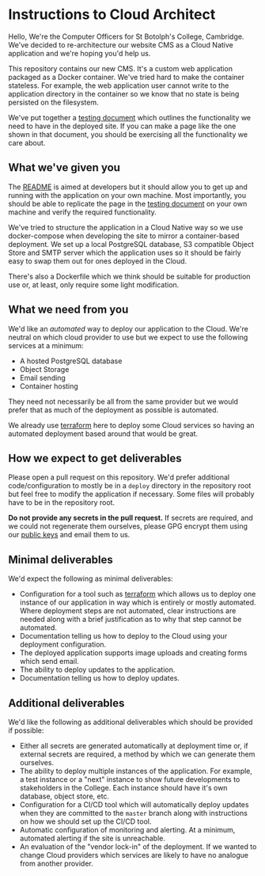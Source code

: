 # Instructions to Cloud Architect

Hello, We're the Computer Officers for St Botolph's College, Cambridge. We've
decided to re-architecture our website CMS as a Cloud Native application and
we're hoping you'd help us.

This repository contains our new CMS. It's a custom web application packaged as
a Docker container. We've tried hard to make the container stateless. For
example, the web application user cannot write to the application directory in
the container so we know that no state is being persisted on the filesystem.

We've put together a [testing document](./testing.md) which outlines the
functionality we need to have in the deployed site. If you can make a page like
the one shown in that document, you should be exercising all the functionality
we care about.

## What we've given you

The [README](../README.md) is aimed at developers but it should allow you to get
up and running with the application on your own machine. Most importantly, you
should be able to replicate the page in the [testing document](./testing.md) on
your own machine and verify the required functionality.

We've tried to structure the application in a Cloud Native way so we use
docker-compose when developing the site to mirror a container-based deployment.
We set up a local PostgreSQL database, S3 compatible Object Store and SMTP
server which the application uses so it should be fairly easy to swap them out
for ones deployed in the Cloud.

There's also a Dockerfile which we think should be suitable for production use
or, at least, only require some light modification.

## What we need from you

We'd like an *automated* way to deploy our application to the Cloud. We're
neutral on which cloud provider to use but we expect to use the following
services at a minimum:

* A hosted PostgreSQL database
* Object Storage
* Email sending
* Container hosting

They need not necessarily be all from the same provider but we would prefer that
as much of the deployment as possible is automated.

We already use [terraform](https://www.terraform.io/) here to deploy some Cloud
services so having an automated deployment based around that would be great.

## How we expect to get deliverables

Please open a pull request on this repository. We'd prefer additional
code/configuration to mostly be in a `deploy` directory in the repository
root but feel free to modify the application if necessary. Some files will
probably have to be in the repository root.

**Do not provide any secrets in the pull request.** If secrets are required, and
we could not regenerate them ourselves, please GPG encrypt them using our
[public
keys](https://guidebook.devops.uis.cam.ac.uk/en/latest/contact/public-keys/) and
email them to us.

## Minimal deliverables

We'd expect the following as minimal deliverables:

* Configuration for a tool such as [terraform](https://www.terraform.io/) which
    allows us to deploy one instance of our application in way which is entirely
    or mostly automated. Where deployment steps are not automated, clear
    instructions are needed along with a brief justification as to why that step
    cannot be automated.
* Documentation telling us how to deploy to the Cloud using your deployment
    configuration.
* The deployed application supports image uploads and creating forms which send
    email.
* The ability to deploy updates to the application.
* Documentation telling us how to deploy updates.

## Additional deliverables

We'd like the following as additional deliverables which should be provided if
possible:

* Either all secrets are generated automatically at deployment time or, if
    external secrets are required, a method by which we can generate them
    ourselves.
* The ability to deploy multiple instances of the application. For example, a
    test instance or a "next" instance to show future developments to
    stakeholders in the College. Each instance should have it's own database,
    object store, etc.
* Configuration for a CI/CD tool which will automatically deploy updates when
    they are committed to the `master` branch along with instructions on how we
    should set up the CI/CD tool.
* Automatic configuration of monitoring and alerting. At a minimum, automated
    alerting if the site is unreachable.
* An evaluation of the "vendor lock-in" of the deployment. If we wanted to
    change Cloud providers which services are likely to have no analogue from
    another provider.

